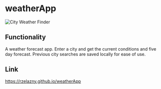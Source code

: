 # weatherApp

![City Weather Finder](https://github.com/rzelazny/weatherApp/blob/main/assets/images/weatherApp.png)

## Functionality
A weather forecast app. Enter a city and get the current conditions and five day forecast. Previous city searches are saved locally for ease of use.

## Link
https://rzelazny.github.io/weatherApp
